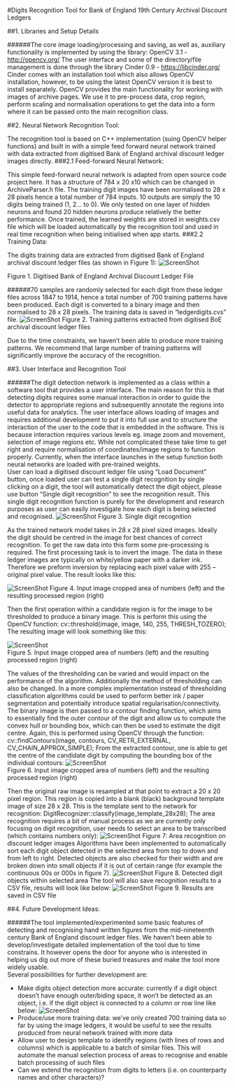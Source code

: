 #Digits Recognition Tool for Bank of England 19th Century Archival Discount Ledgers

##1. Libraries and Setup Details

######The core image loading/processing and saving, as well as, auxiliary functionality is implemented by using the library: OpenCV 3.1 - http://opencv.org/ 
The user interface and some of the directory/file management is done through the library Cinder 0.9 - https://libcinder.org/ 
Cinder comes with an installation tool which also allows OpenCV installation, however, to be using the latest OpenCV version it is best to install separately.
OpenCV provides the main functionality for working with images of archive pages. We use it to pre-process data, crop region, perform scaling and normalisation operations to get the data into a form where it can be passed onto the main recognition class.

##2. Neural Network Recognition Tool:

The recognition tool is based on C++ implementation (suing OpenCV helper functions) and built in with a simple feed forward neural network trained with data extracted from digitised Bank of England archival discount ledger images directly. 
###2.1 Feed-forward Neural Network:

This simple feed-forward neural network is adapted from open source code project here. It has a structure of 784 x 20 x10 which can be changed in ArchiveParser.h file. The training digit images have been normalised to 28 x 28 pixels hence a total number of 784 inputs. 10 outputs are simply the 10 digits being trained (1, 2… to 0). We only tested on one layer of hidden neurons and found 20 hidden neurons produce relatively the better performance.
Once trained, the learned weights are stored in weights.csv file which will be loaded automatically by the recognition tool and used in real time recognition when being initialised when app starts. 
###2.2 Training Data:

The digits training data are extracted from digitised Bank of England archival discount ledger files (as shown in Figure 1):
![ScreenShot](https://github.com/boeml/ledgerrecogniser/blob/master/readmeimages/figure%201.jpg)

Figure 1. Digitised Bank of England Archival Discount Ledger File

######70 samples are randomly selected for each digit from these ledger files across 1847 to 1914, hence a total number of 700 training patterns have been produced. Each digit is converted to a binary image and then normalised to 28 x 28 pixels. The training data is saved in “ledgerdigits.cvs” file. 
![ScreenShot](https://github.com/boeml/ledgerrecogniser/blob/master/readmeimages/figure%202.jpg)
Figure 2. Training patterns extracted from digitised BoE archival discount ledger files

Due to the time constraints, we haven’t been able to produce more training patterns. We recommend that large number of training patterns will significantly improve the accuracy of the recognition. 

##3. User Interface and Recognition Tool

######The digit detection network is implemented as a class within a software tool that provides a user interface. The main reason for this is that detecting digits requires some manual interaction in order to guide the detector to appropriate regions and subsequently annotate the regions into useful data for analytics. 
The user interface allows loading of images and requires additional development to put it into full use and to structure the interaction of the user to the code that is embedded in the software. This is because interaction requires various levels eg. image zoom and movement, selection of image regions etc. While not complicated these take time to get right and require normalisation of coordinates/image regions to function properly.
Currently, when the interface launches in the setup function both neural networks are loaded with pre-trained weights.  
User can load a digitised discount ledger file using “Load Document” button, once loaded user can test a single digit recognition by single clicking on a digit, the tool will automatically detect the digit object, please use button “Single digit recognition” to see the recognition result. This single digit recognition function is purely for the development and research purposes as user can easily investigate how each digit is being selected and recognised. 
![ScreenShot](https://github.com/boeml/ledgerrecogniser/blob/master/readmeimages/figure%203.jpg)
Figure 3. Single digit recognition 

As the trained network model takes in 28 x 28 pixel sized images. Ideally the digit should be centred in the image for best chances of correct recognition. To get the raw data into this form some pre-processing is required.
The first processing task is to invert the image. The data in these ledger images are typically on white/yellow paper with a darker ink. Therefore we preform inversion by replacing each pixel value with 255 – original pixel value. The result looks like this:

![ScreenShot](https://github.com/boeml/ledgerrecogniser/blob/master/readmeimages/figure%204.jpg)
Figure 4. Input image cropped area of numbers (left) and the resulting processed region (right)

Then the first operation within a candidate region is for the image to be thresholded to produce a binary image. This is perform this using the OpenCV function:
	cv::threshold(image, image, 140, 255, THRESH_TOZERO);
The resulting image will look something like this:

![ScreenShot](https://github.com/boeml/ledgerrecogniser/blob/master/readmeimages/figure%205.jpg)   
Figure 5. Input image cropped area of numbers (left) and the resulting processed region (right)

The values of the thresholding can be varied and would impact on the performance of the algorithm. Additionally the method of thresholding can also be changed. In a more complex implementation instead of thresholding classification algorithms could be used to perform better ink / paper segmentation and potentially introduce spatial regularisation/connectivity.
The binary image is then passed to a contour finding function, which aims to essentially find the outer contour of the digit and allow us to compute the convex hull or bounding box, which can then be used to estimate the digit centre. Again, this is performed using OpenCV through the function:
cv::findContours(image, contours, CV_RETR_EXTERNAL, CV_CHAIN_APPROX_SIMPLE);
From the extracted contour, one is able to get the centre of the candidate digit by computing the bounding box of the individual contours:
![ScreenShot](https://github.com/boeml/ledgerrecogniser/blob/master/readmeimages/figure%206.jpg)    
Figure 6. Input image cropped area of numbers (left) and the resulting processed region (right)

Then the original raw image is resampled at that point to extract a 20 x 20 pixel region. This region is copied into a blank (black) background template image of size 28 x 28. This is the template sent to the network for recognition:
	DigitRecognizer::classify(image_template_28x28);
The area recognition requires a bit of manual process as we are currently only focusing on digit recognition, user needs to select an area to be transcribed (which contains numbers only):
![ScreenShot](https://github.com/boeml/ledgerrecogniser/blob/master/readmeimages/figure%207.jpg) 
Figure 7: Area recognition on discount ledger images
Algorithms have been implemented to automatically sort each digit object detected in the selected area from top to down and from left to right. Detected objects are also checked for their width and are broken down into small objects if it is out of certain range (for example the continuous 00s or 000s in figure 7).
![ScreenShot](https://github.com/boeml/ledgerrecogniser/blob/master/readmeimages/figure%208.jpg) 
Figure 8. Detected digit objects within selected area
The tool will also save recognition results to a CSV file, results will look like below:
![ScreenShot](https://github.com/boeml/ledgerrecogniser/blob/master/readmeimages/figure%209.jpg)
Figure 9. Results are saved in CSV file

##4. Future Development Ideas:

######The tool implemented/experimented some basic features of detecting and recognising hand written figures from the mid-nineteenth century Bank of England discount ledger files. We haven’t been able to develop/investigate detailed implementation of the tool due to time constrains. It however opens the door for anyone who is interested in helping us dig out more of these buried treasures and make the tool more widely usable.  
Several possibilities for further development are:
-	Make digits object detection more accurate: currently if a digit object doesn’t have enough outer/biding space, it won’t be detected as an object, i.e. if the digit object is connected to a column or row line like below:
        ![ScreenShot](https://github.com/boeml/ledgerrecogniser/blob/master/readmeimages/figure%210.jpg)
-	Produce/use more training data: we’ve only created 700 training data so far by using the image ledgers, it would be useful to see the results produced from neural network trained with more data
-	Allow user to design template to identify regions (with lines of rows and columns) which is applicable to a batch of similar files. This will automate the manual selection process of areas to recognise and enable batch processing of such files
-	Can we extend the recognition from digits to letters (i.e. on counterparty names and other characters)?
